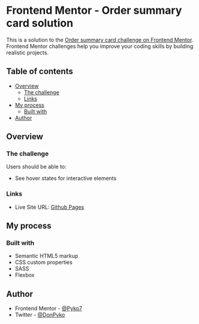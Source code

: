 # Frontend Mentor - Order summary card solution

This is a solution to the [Order summary card challenge on Frontend Mentor](https://www.frontendmentor.io/challenges/order-summary-component-QlPmajDUj). Frontend Mentor challenges help you improve your coding skills by building realistic projects. 

## Table of contents

- [Overview](#overview)
  - [The challenge](#the-challenge)
  - [Links](#links)
- [My process](#my-process)
  - [Built with](#built-with)
- [Author](#author)


## Overview

### The challenge

Users should be able to:

- See hover states for interactive elements

### Links
- Live Site URL: [Github Pages](https://pyko7.github.io/Frontend-Mentor-Order-summary-component-challenge-hub/)

## My process

### Built with

- Semantic HTML5 markup
- CSS custom properties
- SASS
- Flexbox

## Author

- Frontend Mentor - [@Pyko7](https://www.frontendmentor.io/profile/pyko7)
- Twitter - [@DonPyko](https://www.twitter.com/DonPyko)
